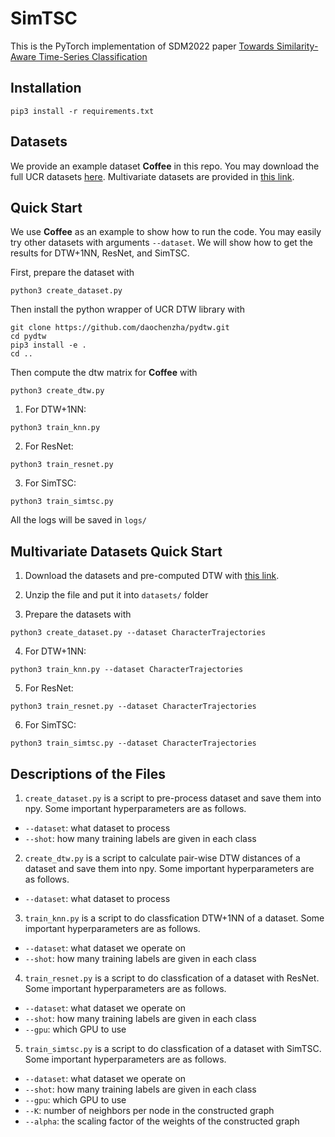 # SimTSC
This is the PyTorch implementation of SDM2022 paper [Towards Similarity-Aware Time-Series Classification](https://arxiv.org/abs/2201.01413)

## Installation
```
pip3 install -r requirements.txt
```

## Datasets
We provide an example dataset **Coffee** in this repo. You may download the full UCR datasets [here](https://www.cs.ucr.edu/~eamonn/time_series_data_2018/). Multivariate datasets are provided in [this link](https://drive.google.com/file/d/1obj8UI_H70PR5haQKQYnYVXyp8x-lWtC/view?usp=sharing).

## Quick Start
We use **Coffee** as an example to show how to run the code. You may easily try other datasets with arguments `--dataset`. We will show how to get the results for DTW+1NN, ResNet, and SimTSC.

First, prepare the dataset with
```
python3 create_dataset.py
```

Then install the python wrapper of UCR DTW library with
```
git clone https://github.com/daochenzha/pydtw.git
cd pydtw
pip3 install -e .
cd ..
```

Then compute the dtw matrix for **Coffee** with
```
python3 create_dtw.py
```

1. For DTW+1NN:
```
python3 train_knn.py
```

2. For ResNet:
```
python3 train_resnet.py
```

3. For SimTSC:
```
python3 train_simtsc.py
```

All the logs will be saved in `logs/`

## Multivariate Datasets Quick Start
1. Download the datasets and pre-computed DTW with [this link](https://drive.google.com/file/d/1obj8UI_H70PR5haQKQYnYVXyp8x-lWtC/view?usp=sharing).

2. Unzip the file and put it into `datasets/` folder

3. Prepare the datasets with
```
python3 create_dataset.py --dataset CharacterTrajectories
```

4. For DTW+1NN:
```
python3 train_knn.py --dataset CharacterTrajectories
```

5. For ResNet:
```
python3 train_resnet.py --dataset CharacterTrajectories
```

6. For SimTSC:
```
python3 train_simtsc.py --dataset CharacterTrajectories
```

## Descriptions of the Files

1. `create_dataset.py` is a script to pre-process dataset and save them into npy. Some important hyperparameters are as follows.
*   `--dataset`: what dataset to process
*   `--shot`: how many training labels are given in each class

2. `create_dtw.py` is a script to calculate pair-wise DTW distances of a dataset and save them into npy. Some important hyperparameters are as follows.
*   `--dataset`: what dataset to process

3. `train_knn.py` is a script to do classfication DTW+1NN of a dataset. Some important hyperparameters are as follows.
*   `--dataset`: what dataset we operate on
*   `--shot`: how many training labels are given in each class

4. `train_resnet.py` is a script to do classfication of a dataset with ResNet. Some important hyperparameters are as follows.
*   `--dataset`: what dataset we operate on
*   `--shot`: how many training labels are given in each class
*   `--gpu`: which GPU to use

5. `train_simtsc.py` is a script to do classfication of a dataset with SimTSC. Some important hyperparameters are as follows.
*   `--dataset`: what dataset we operate on
*   `--shot`: how many training labels are given in each class
*   `--gpu`: which GPU to use
*   `--K`: number of neighbors per node in the constructed graph
*   `--alpha`: the scaling factor of the weights of the constructed graph

